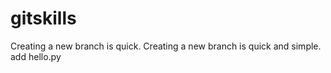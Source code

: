 # gitskills
Creating a new branch is quick.
Creating a new branch is quick and simple.
add hello.py
